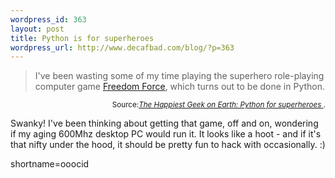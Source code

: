 ```yaml
--- 
wordpress_id: 363
layout: post
title: Python is for superheroes
wordpress_url: http://www.decafbad.com/blog/?p=363
---
```

<blockquote cite="http://www.kode-fu.com/geek/2003_01_19_archive.shtml#90213993">I've been wasting some of my time playing the superhero role-playing computer game <a href="http://www.gamers.com/game/505173" target="_top">Freedom Force</a>, which turns out to be done in Python. </blockquote><div class="credit" align="right"><small>Source:<cite><a href="http://www.kode-fu.com/geek/2003_01_19_archive.shtml#90213993">The Happiest Geek on Earth: Python for superheroes </a></cite>.</small></div>
<p>Swanky!  I've been thinking about getting that game, off and on, wondering if my aging 600Mhz desktop PC would run it.  It looks like a hoot - and if it's that nifty under the hood, it should be pretty fun to hack with occasionally.  :)</p>
<!--more-->
shortname=ooocid
